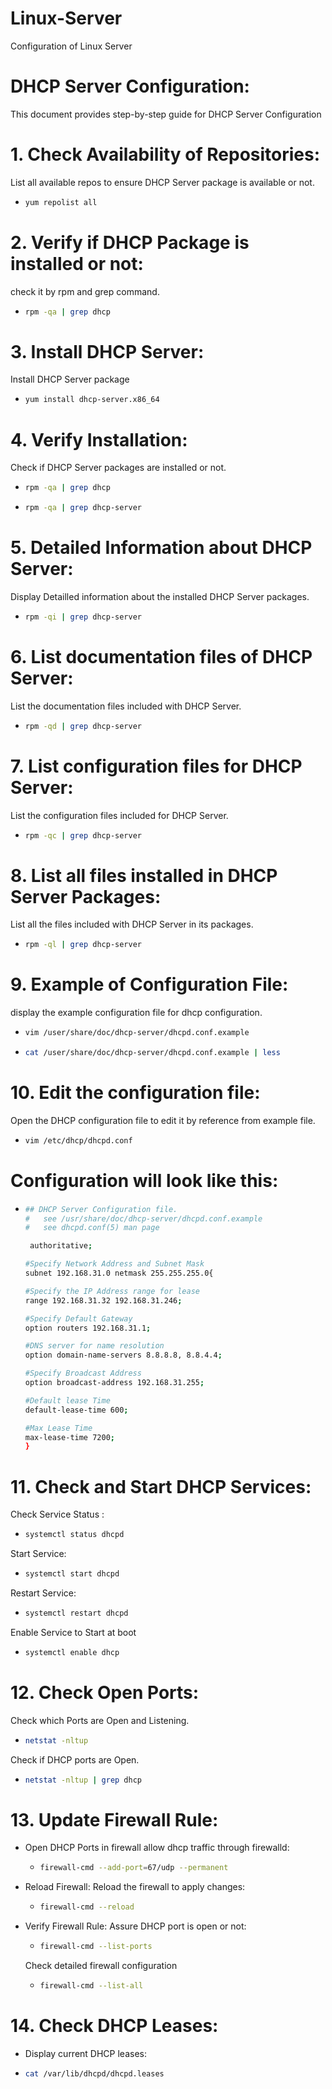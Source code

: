 # Linux-Server
Configuration of Linux Server

# DHCP Server Configuration: 
This document provides step-by-step guide for DHCP Server Configuration 
# 1. Check Availability of Repositories: 
List all available repos to ensure DHCP Server package is available or not. 
- ```bash
  yum repolist all
# 2. Verify if DHCP Package is installed or not:
check it by rpm and grep command.
- ```bash
  rpm -qa | grep dhcp
# 3. Install DHCP Server: 
Install DHCP Server package
- ```bash
  yum install dhcp-server.x86_64
# 4. Verify Installation: 
Check if DHCP Server packages are installed or not.
- ```bash
  rpm -qa | grep dhcp
- ```bash
  rpm -qa | grep dhcp-server
# 5. Detailed Information about DHCP Server: 
Display Detailled information about the installed DHCP Server packages.
- ```bash
  rpm -qi | grep dhcp-server
# 6. List documentation files of DHCP Server: 
List the documentation files included with DHCP Server. 
- ```bash
  rpm -qd | grep dhcp-server
# 7. List configuration files for DHCP Server: 
List the configuration files included for DHCP Server. 
- ```bash
  rpm -qc | grep dhcp-server
# 8. List all files installed in DHCP Server Packages: 
List all the files included with DHCP Server in its packages. 
- ```bash
  rpm -ql | grep dhcp-server
# 9. Example of Configuration File: 
display the example configuration file for dhcp configuration.
- ```bash
  vim /user/share/doc/dhcp-server/dhcpd.conf.example
- ```bash
  cat /user/share/doc/dhcp-server/dhcpd.conf.example | less
# 10. Edit the configuration file: 
Open the DHCP configuration file to edit it by reference from example file.
- ```bash
  vim /etc/dhcp/dhcpd.conf
# Configuration will look like this:  
-  ```bash
   ## DHCP Server Configuration file.
   #   see /usr/share/doc/dhcp-server/dhcpd.conf.example
   #   see dhcpd.conf(5) man page

    authoritative;
   
   #Specify Network Address and Subnet Mask
   subnet 192.168.31.0 netmask 255.255.255.0{
   
   #Specify the IP Address range for lease
   range 192.168.31.32 192.168.31.246;
   
   #Specify Default Gateway
   option routers 192.168.31.1;
   
   #DNS server for name resolution
   option domain-name-servers 8.8.8.8, 8.8.4.4;
   
   #Specify Broadcast Address
   option broadcast-address 192.168.31.255;
   
   #Default lease Time
   default-lease-time 600;
   
   #Max Lease Time
   max-lease-time 7200;
   }
   
# 11. Check and Start DHCP Services: 
Check Service Status :
- ```bash
  systemctl status dhcpd
Start Service:
- ```bash
  systemctl start dhcpd
Restart Service:
- ```bash
  systemctl restart dhcpd
Enable Service to Start at boot
- ```bash
  systemctl enable dhcp
# 12. Check Open Ports:
Check which Ports are Open and Listening.
- ```bash
  netstat -nltup
Check if DHCP ports are Open. 
- ```bash
  netstat -nltup | grep dhcp
# 13. Update Firewall Rule:
- Open DHCP Ports in firewall
  allow dhcp traffic through firewalld:
  - ```bash
    firewall-cmd --add-port=67/udp --permanent
- Reload Firewall:
  Reload the firewall to apply changes:
  - ```bash
    firewall-cmd --reload
- Verify Firewall Rule:
  Assure DHCP port is open or not:
  - ```bash
    firewall-cmd --list-ports
  Check detailed firewall configuration
  - ```bash
    firewall-cmd --list-all
# 14. Check DHCP Leases: 
 - Display current DHCP leases:
 - ```bash
   cat /var/lib/dhcpd/dhcpd.leases
  



  
